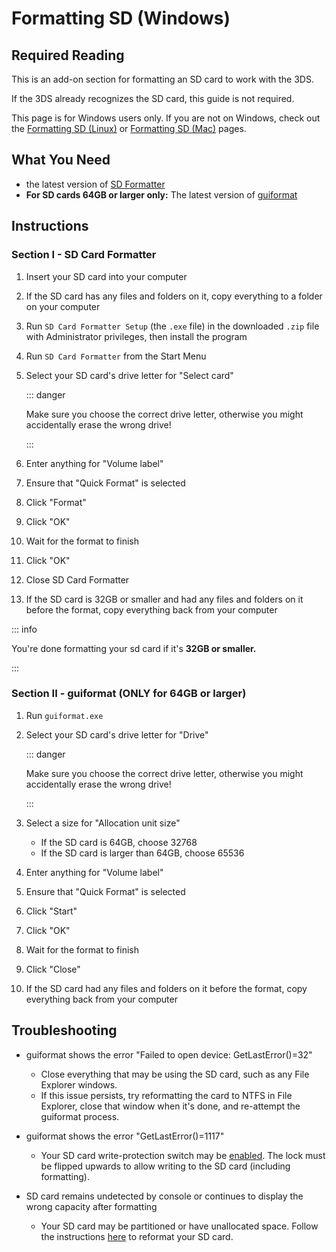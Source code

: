 # Formatting SD (Windows)

## Required Reading

This is an add-on section for formatting an SD card to work with the 3DS.

If the 3DS already recognizes the SD card, this guide is not required.

This page is for Windows users only. If you are not on Windows, check out the [Formatting SD (Linux)](formatting-sd-(linux)) or [Formatting SD (Mac)](formatting-sd-(mac)) pages.

## What You Need

* the latest version of [SD Formatter](https://www.sdcard.org/downloads/formatter/sd-memory-card-formatter-for-windows-download/)
* **For SD cards 64GB or larger only:** The latest version of [guiformat](http://ridgecrop.co.uk/index.htm?guiformat.htm)

## Instructions

### Section I - SD Card Formatter

1. Insert your SD card into your computer
1. If the SD card has any files and folders on it, copy everything to a folder on your computer
1. Run `SD Card Formatter Setup` (the `.exe` file) in the downloaded `.zip` file with Administrator privileges, then install the program
1. Run `SD Card Formatter` from the Start Menu
1. Select your SD card's drive letter for "Select card"

    ::: danger

    Make sure you choose the correct drive letter, otherwise you might accidentally erase the wrong drive!

    :::

1. Enter anything for "Volume label"
1. Ensure that "Quick Format" is selected
1. Click "Format"
1. Click "OK"
1. Wait for the format to finish
1. Click "OK"
1. Close SD Card Formatter
1. If the SD card is 32GB or smaller and had any files and folders on it before the format, copy everything back from your computer

::: info

You're done formatting your sd card if it's **32GB or smaller.**

:::

### Section II - guiformat (ONLY for 64GB or larger)

1. Run `guiformat.exe`
1. Select your SD card's drive letter for "Drive"

    ::: danger

    Make sure you choose the correct drive letter, otherwise you might accidentally erase the wrong drive!

    :::

1. Select a size for "Allocation unit size"
    + If the SD card is 64GB, choose 32768
    + If the SD card is larger than 64GB, choose 65536
1. Enter anything for "Volume label"
1. Ensure that "Quick Format" is selected
1. Click "Start"
1. Click "OK"
1. Wait for the format to finish
1. Click "Close"
1. If the SD card had any files and folders on it before the format, copy everything back from your computer

## Troubleshooting

* guiformat shows the error "Failed to open device: GetLastError()=32"
    + Close everything that may be using the SD card, such as any File Explorer windows.
    + If this issue persists, try reformatting the card to NTFS in File Explorer, close that window when it's done, and re-attempt the guiformat process.

* guiformat shows the error "GetLastError()=1117"
    + Your SD card write-protection switch may be [enabled](/images/sdlock.png). The lock must be flipped upwards to allow writing to the SD card (including formatting).

* SD card remains undetected by console or continues to display the wrong capacity after formatting
    + Your SD card may be partitioned or have unallocated space. Follow the instructions [here](https://wiki.hacks.guide/wiki/SD_Clean/Windows) to reformat your SD card.
